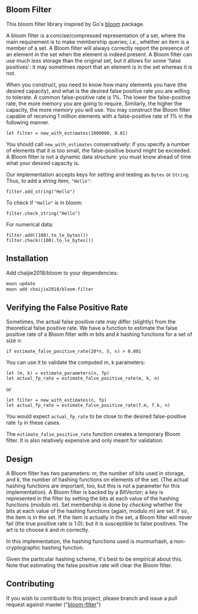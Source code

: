 Bloom Filter
-------------
This bloom filter library inspired by Go's [bloom](https://pkg.go.dev/github.com/bits-and-blooms/bloom/v3) package.

A bloom filter is a concise/compressed representation of a set, where the main requirement is to make membership queries; _i.e._, whether an item is a member of a set. A Bloom filter will always correctly report the presence of an element in the set when the element is indeed present. A Bloom filter can use much less storage than the original set, but it allows for some 'false positives': it may sometimes report that an element is in the set whereas it is not.

When you construct, you need to know how many elements you have (the desired capacity), and what is the desired false positive rate you are willing to tolerate. A common false-positive rate is 1%. The lower the false-positive rate, the more memory you are going to require. Similarly, the higher the capacity, the more memory you will use. You may construct the Bloom filter capable of receiving 1 million elements with a false-positive rate of 1% in the following manner. 

```moonbit
let filter = new_with_estimates(1000000, 0.01)
```
You should call `new_with_estimates` conservatively: if you specify a number of elements that it is
too small, the false-positive bound might be exceeded. A Bloom filter is not a dynamic data structure: you must know ahead of time what your desired capacity is.

Our implementation accepts keys for setting and testing as `Bytes` or `String`. Thus, to add a string item, `"Hello"`:

```moonbit
filter.add_string("Hello")
```

To check if `"Hello"` is in bloom:

```moonbit
filter.check_string("Hello")
```

For numerical data:

```moonbit
filter.add((100).to_le_bytes())
filter.check((100).to_le_bytes())
```

## Installation

Add chaijie2018/bloom to your dependencies:
```bash
moon update
moon add chaijie2018/bloom-filter
```

## Verifying the False Positive Rate

Sometimes, the actual false positive rate may differ (slightly) from the theoretical false positive rate. We have a function to estimate the false positive rate of a Bloom filter with _m_ bits and _k_ hashing functions for a set of size _n_:

```moonbit
if estimate_false_positive_rate(20*n, 5, n) > 0.001
```

You can use it to validate the computed m, k parameters:

```moonbit
let (m, k) = estimate_parameters(n, fp)
let actual_fp_rate = estimate_false_positive_rate(m, k, n)
```

or

```moonbit
let filter = new_with_estimates(n, fp)
let actual_fp_rate = estimate_false_positive_rate(f.m, f.k, n)
```

You would expect `actual_fp_rate` to be close to the desired false-positive rate `fp` in these cases.

The `estimate_false_positive_rate` function creates a temporary Bloom filter. It is also relatively expensive and only meant for validation.

## Design

A Bloom filter has two parameters: _m_, the number of bits used in storage, and _k_, the number of hashing functions on elements of the set. (The actual hashing functions are important, too, but this is not a parameter for this implementation). A Bloom filter is backed by a BitVector; a key is represented in the filter by setting the bits at each value of the hashing functions (modulo _m_). Set membership is done by _checking_ whether the bits at each value of the hashing functions (again, modulo _m_) are set. If so, the item is in the set. If the item is actually in the set, a Bloom filter will never fail (the true positive rate is 1.0); but it is susceptible to false positives. The art is to choose _k_ and _m_ correctly.

In this implementation, the hashing functions used is murmurhash, a non-cryptographic hashing function.

Given the particular hashing scheme, it's best to be empirical about this. Note that estimating the false positive rate will clear the Bloom filter.

## Contributing

If you wish to contribute to this project, please branch and issue a pull request against master ("[bloom-filter](https://github.com/chaijie2018/bloom-filter)")
